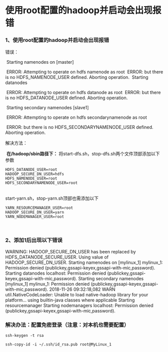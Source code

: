 # 使用root配置的hadoop并启动会出现报错



### 1、使用root配置的hadoop并启动会出现报错

错误：

​        Starting namenodes on [master]

​        ERROR: Attempting to operate on hdfs namenode as root
​        ERROR: but there is no HDFS_NAMENODE_USER defined. Aborting operation.
​        Starting datanodes

​        ERROR: Attempting to operate on hdfs datanode as root
​        ERROR: but there is no HDFS_DATANODE_USER defined. Aborting operation.

​        Starting secondary namenodes [slave1]

​        ERROR: Attempting to operate on hdfs secondarynamenode as root

​        ERROR: but there is no HDFS_SECONDARYNAMENODE_USER defined. Aborting operation.

解决方法：

​         **在/hadoop/sbin路径下：**
​         将start-dfs.sh，stop-dfs.sh两个文件顶部添加以下参数

```
HDFS_DATANODE_USER=root
HADOOP_SECURE_DN_USER=hdfs
HDFS_NAMENODE_USER=root
HDFS_SECONDARYNAMENODE_USER=root

```

​          
​         start-yarn.sh，stop-yarn.sh顶部也需添加以下
​        

```
YARN_RESOURCEMANAGER_USER=root
HADOOP_SECURE_DN_USER=yarn
YARN_NODEMANAGER_USER=root

```

​    

### 2、添加1后出现以下错误

WARNING: HADOOP_SECURE_DN_USER has been replaced by HDFS_DATANODE_SECURE_USER. Using value of HADOOP_SECURE_DN_USER.
Starting namenodes on [mylinux_1]
mylinux_1: Permission denied (publickey,gssapi-keyex,gssapi-with-mic,password).
Starting datanodes
localhost: Permission denied (publickey,gssapi-keyex,gssapi-with-mic,password).
Starting secondary namenodes [mylinux_1]
mylinux_1: Permission denied (publickey,gssapi-keyex,gssapi-with-mic,password).
2018-11-26 09:32:18,082 WARN util.NativeCodeLoader: Unable to load native-hadoop library for your platform... using builtin-java classes where applicable
Starting resourcemanager
Starting nodemanagers
localhost: Permission denied (publickey,gssapi-keyex,gssapi-with-mic,password).

### 解决办法：配置免密登录（注意：对本机也需要配置）

```
ssh-keygen -t rsa

ssh-copy-id -i ~/.ssh/id_rsa.pub root@MyLinux_1
```

